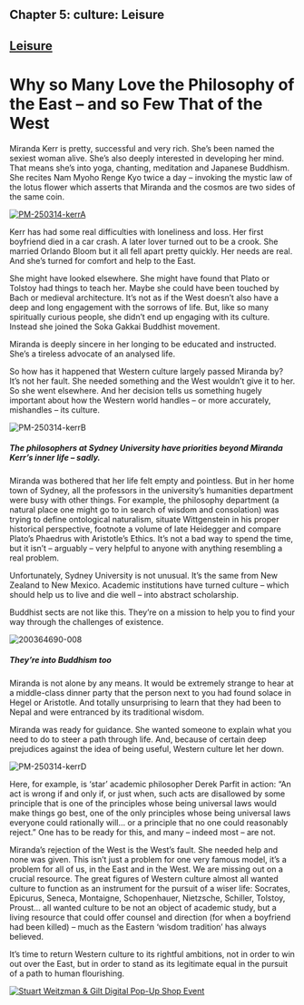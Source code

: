 
## Chapter 5: culture: Leisure

## [Leisure](../category/culture/leisure-2/index.html)

# Why so Many Love the Philosophy of the East – and so Few That of the West

Miranda Kerr is pretty, successful and very rich. She’s been named the sexiest woman alive. She’s also deeply interested in developing her mind. That means she’s into yoga, chanting, meditation and Japanese Buddhism. She recites Nam Myoho Renge Kyo twice a day – invoking the mystic law of the lotus flower which asserts that Miranda and the cosmos are two sides of the same coin.

[![PM-250314-kerrA](http://i0.wp.com/www.thebookoflife.org/wp-content/uploads/2014/10/PM-250314-kerrA.png?resize=455%2C408)](http://i2.wp.com/www.thebookoflife.org/wp-content/uploads/2014/10/PM-250314-kerrA.png)

<span class="s1">Kerr has had some real difficulties with loneliness and loss. Her first boyfriend died in a car crash. A later lover turned out to be a crook. She married Orlando Bloom but it all fell apart pretty quickly. Her needs are real. And she’s turned for comfort and help to the East.</span>

<span class="s1">She might have looked elsewhere. She might have found that Plato or Tolstoy had things to teach her. Maybe she could have been touched by Bach or medieval architecture. It’s not as if the West doesn’t also have a deep and long engagement with the sorrows of life. But, like so many spiritually curious people, she didn’t end up engaging with its culture. Instead she joined the Soka Gakkai Buddhist movement. </span>

<span class="s1">Miranda is deeply sincere in her longing to be educated and instructed. She’s a tireless advocate of an analysed life.</span>

<span class="s1">So how has it happened that Western culture largely passed Miranda by? It’s not her fault. She needed something and the West wouldn’t give it to her. So she went elsewhere. And her decision tells us something hugely important about how the Western world handles – or more accurately, mishandles – its culture.</span>

![PM-250314-kerrB](http://i1.wp.com/www.thebookoflife.org/wp-content/uploads/2014/09/PM-250314-kerrB.jpg?resize=601%2C367)

##### <span class="s1">The philosophers at Sydney University have priorities beyond Miranda Kerr’s inner life – sadly.</span>

<span class="s1">Miranda was bothered that her life felt empty and pointless. But in her home town of Sydney, all the professors in the university’s humanities department were busy with other things. For example, the philosophy department (a natural place one might go to in search of wisdom and consolation) was trying to define ontological naturalism, situate Wittgenstein in his proper historical perspective, footnote a volume of late Heidegger and compare Plato’s Phaedrus with Aristotle’s Ethics. It’s not a bad way to spend the time, but it isn’t – arguably – very helpful to anyone with anything resembling a real problem.</span>

<span class="s1">Unfortunately, Sydney University is not unusual. It’s the same from New Zealand to New Mexico. Academic institutions have turned culture – which should help us to live and die well – into abstract scholarship.</span>

<span class="s1">Buddhist sects are not like this. They’re on a mission to help you to find your way through the challenges of existence.</span>

![200364690-008](http://i2.wp.com/www.thebookoflife.org/wp-content/uploads/2014/09/PM-250314-kerrC.jpg?resize=507%2C339)

##### <span class="s1">They’re into Buddhism too</span>

<span class="s1">Miranda is not alone by any means. It would be extremely strange to hear at a middle-class dinner party that the person next to you had found solace in Hegel or Aristotle. And totally unsurprising to learn that they had been to Nepal and were entranced by its traditional wisdom.</span>

<span class="s1">Miranda was ready for guidance. She wanted someone to explain what you need to do to steer a path through life. And, because of certain deep prejudices against the idea of being useful, Western culture let her down.</span>

![PM-250314-kerrD](http://i1.wp.com/www.thebookoflife.org/wp-content/uploads/2014/09/PM-250314-kerrD.jpg)

<span class="s1">Here, for example, is ‘star’ academic philosopher Derek Parfit in action: “An act is wrong if and only if, or just when, such acts are disallowed by some principle that is one of the principles whose being universal laws would make things go best, one of the only principles whose being universal laws everyone could rationally will… or a principle that no one could reasonably reject.” One has to be ready for this, and many – indeed most – are not.</span>

<span class="s1">Miranda’s rejection of the West is the West’s fault. She needed help and none was given. This isn’t just a problem for one very famous model, it’s a problem for all of us, in the East and in the West. We are missing out on a crucial resource. The great figures of Western culture almost all wanted culture to function as an instrument for the pursuit of a wiser life: Socrates, Epicurus, Seneca, Montaigne, Schopenhauer, Nietzsche, Schiller, Tolstoy, Proust… all wanted culture to be not an object of academic study, but a living resource that could offer counsel and direction (for when a boyfriend had been killed) – much as the Eastern ‘wisdom tradition’ has always believed.</span>

<span class="s1">It’s time to return Western culture to its rightful ambitions, not in order to win out over the East, but in order to stand as its legitimate equal in the pursuit of a path to human flourishing.</span>

[![Stuart Weitzman & Gilt Digital Pop-Up Shop Event](http://i1.wp.com/www.thebookoflife.org/wp-content/uploads/2014/10/PM-250314-kerrE.jpg?resize=472%2C406)](http://i0.wp.com/www.thebookoflife.org/wp-content/uploads/2014/10/PM-250314-kerrE.jpg)